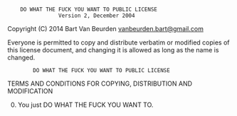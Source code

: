         DO WHAT THE FUCK YOU WANT TO PUBLIC LICENSE 
                    Version 2, December 2004 

 Copyright (C) 2014 Bart Van Beurden <vanbeurden.bart@gmail.com>

 Everyone is permitted to copy and distribute verbatim or modified 
 copies of this license document, and changing it is allowed as long 
 as the name is changed. 

            DO WHAT THE FUCK YOU WANT TO PUBLIC LICENSE 
   TERMS AND CONDITIONS FOR COPYING, DISTRIBUTION AND MODIFICATION 

  0. You just DO WHAT THE FUCK YOU WANT TO.